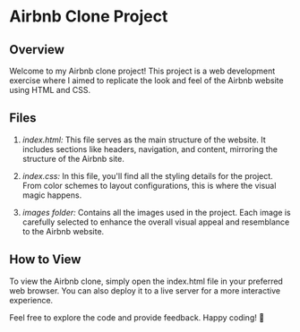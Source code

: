 # Airbnb Clone Project

## Overview

Welcome to my Airbnb clone project! This project is a web development exercise where I aimed to replicate the look and feel of the Airbnb website using HTML and CSS.

## Files

1. *index.html:* This file serves as the main structure of the website. It includes sections like headers, navigation, and content, mirroring the structure of the Airbnb site.

2. *index.css:* In this file, you'll find all the styling details for the project. From color schemes to layout configurations, this is where the visual magic happens.

3. *images folder:* Contains all the images used in the project. Each image is carefully selected to enhance the overall visual appeal and resemblance to the Airbnb website.

## How to View

To view the Airbnb clone, simply open the index.html file in your preferred web browser. You can also deploy it to a live server for a more interactive experience.

Feel free to explore the code and provide feedback. Happy coding! 🚀
